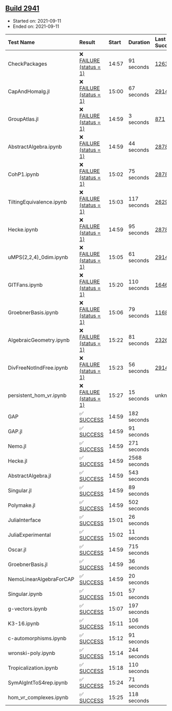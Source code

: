 ## [Build 2941](https://oscarci.mathematik.uni-kl.de/job/oscar-stable/2941/)

* Started on: 2021-09-11
* Ended on: 2021-09-11

| Test Name    | Result | Start | Duration | Last Success | First Failure |
|:-------------|:-------|:------|:---------|:-------------|:--------------|
| CheckPackages | ❌ [FAILURE (status = 1)](https://oscarci.mathematik.uni-kl.de/job/oscar-stable/2941/artifact/logs/build-2941/CheckPackages.log) | 14:57 | 91 seconds | [1263](https://oscarci.mathematik.uni-kl.de/job/oscar-stable/1263/) | [1264](https://oscarci.mathematik.uni-kl.de/job/oscar-stable/1264/) |
| CapAndHomalg.jl | ❌ [FAILURE (status = 1)](https://oscarci.mathematik.uni-kl.de/job/oscar-stable/2941/artifact/logs/build-2941/CapAndHomalg.jl.log) | 15:00 | 67 seconds | [2914](https://oscarci.mathematik.uni-kl.de/job/oscar-stable/2914/) | [2915](https://oscarci.mathematik.uni-kl.de/job/oscar-stable/2915/) |
| GroupAtlas.jl | ❌ [FAILURE (status = 1)](https://oscarci.mathematik.uni-kl.de/job/oscar-stable/2941/artifact/logs/build-2941/GroupAtlas.jl.log) | 14:59 | 3 seconds | [871](https://oscarci.mathematik.uni-kl.de/job/oscar-stable/871/) | [872](https://oscarci.mathematik.uni-kl.de/job/oscar-stable/872/) |
| AbstractAlgebra.ipynb | ❌ [FAILURE (status = 1)](https://oscarci.mathematik.uni-kl.de/job/oscar-stable/2941/artifact/logs/build-2941/AbstractAlgebra.ipynb.log) | 14:59 | 44 seconds | [2878](https://oscarci.mathematik.uni-kl.de/job/oscar-stable/2878/) | [2879](https://oscarci.mathematik.uni-kl.de/job/oscar-stable/2879/) |
| CohP1.ipynb | ❌ [FAILURE (status = 1)](https://oscarci.mathematik.uni-kl.de/job/oscar-stable/2941/artifact/logs/build-2941/CohP1.ipynb.log) | 15:02 | 75 seconds | [2878](https://oscarci.mathematik.uni-kl.de/job/oscar-stable/2878/) | [2879](https://oscarci.mathematik.uni-kl.de/job/oscar-stable/2879/) |
| TiltingEquivalence.ipynb | ❌ [FAILURE (status = 1)](https://oscarci.mathematik.uni-kl.de/job/oscar-stable/2941/artifact/logs/build-2941/TiltingEquivalence.ipynb.log) | 15:03 | 117 seconds | [2629](https://oscarci.mathematik.uni-kl.de/job/oscar-stable/2629/) | [2630](https://oscarci.mathematik.uni-kl.de/job/oscar-stable/2630/) |
| Hecke.ipynb | ❌ [FAILURE (status = 1)](https://oscarci.mathematik.uni-kl.de/job/oscar-stable/2941/artifact/logs/build-2941/Hecke.ipynb.log) | 14:59 | 95 seconds | [2878](https://oscarci.mathematik.uni-kl.de/job/oscar-stable/2878/) | [2879](https://oscarci.mathematik.uni-kl.de/job/oscar-stable/2879/) |
| uMPS(2,2,4)_0dim.ipynb | ❌ [FAILURE (status = 1)](https://oscarci.mathematik.uni-kl.de/job/oscar-stable/2941/artifact/logs/build-2941/uMPS-2-2-4-_0dim.ipynb.log) | 15:05 | 61 seconds | [2914](https://oscarci.mathematik.uni-kl.de/job/oscar-stable/2914/) | [2915](https://oscarci.mathematik.uni-kl.de/job/oscar-stable/2915/) |
| GITFans.ipynb | ❌ [FAILURE (status = 1)](https://oscarci.mathematik.uni-kl.de/job/oscar-stable/2941/artifact/logs/build-2941/GITFans.ipynb.log) | 15:20 | 110 seconds | [1646](https://oscarci.mathematik.uni-kl.de/job/oscar-stable/1646/) | [1647](https://oscarci.mathematik.uni-kl.de/job/oscar-stable/1647/) |
| GroebnerBasis.ipynb | ❌ [FAILURE (status = 1)](https://oscarci.mathematik.uni-kl.de/job/oscar-stable/2941/artifact/logs/build-2941/GroebnerBasis.ipynb.log) | 15:06 | 79 seconds | [1168](https://oscarci.mathematik.uni-kl.de/job/oscar-stable/1168/) | [1169](https://oscarci.mathematik.uni-kl.de/job/oscar-stable/1169/) |
| AlgebraicGeometry.ipynb | ❌ [FAILURE (status = 1)](https://oscarci.mathematik.uni-kl.de/job/oscar-stable/2941/artifact/logs/build-2941/AlgebraicGeometry.ipynb.log) | 15:22 | 81 seconds | [2326](https://oscarci.mathematik.uni-kl.de/job/oscar-stable/2326/) | [2327](https://oscarci.mathematik.uni-kl.de/job/oscar-stable/2327/) |
| DivFreeNotIndFree.ipynb | ❌ [FAILURE (status = 1)](https://oscarci.mathematik.uni-kl.de/job/oscar-stable/2941/artifact/logs/build-2941/DivFreeNotIndFree.ipynb.log) | 15:23 | 56 seconds | [2914](https://oscarci.mathematik.uni-kl.de/job/oscar-stable/2914/) | [2915](https://oscarci.mathematik.uni-kl.de/job/oscar-stable/2915/) |
| persistent_hom_vr.ipynb | ❌ [FAILURE (status = 1)](https://oscarci.mathematik.uni-kl.de/job/oscar-stable/2941/artifact/logs/build-2941/persistent_hom_vr.ipynb.log) | 15:27 | 15 seconds | unknown | unknown |
| GAP | ✅ [SUCCESS](https://oscarci.mathematik.uni-kl.de/job/oscar-stable/2941/artifact/logs/build-2941/GAP.log) | 14:59 | 182 seconds |  |  |
| GAP.jl | ✅ [SUCCESS](https://oscarci.mathematik.uni-kl.de/job/oscar-stable/2941/artifact/logs/build-2941/GAP.jl.log) | 14:59 | 91 seconds |  |  |
| Nemo.jl | ✅ [SUCCESS](https://oscarci.mathematik.uni-kl.de/job/oscar-stable/2941/artifact/logs/build-2941/Nemo.jl.log) | 14:59 | 271 seconds |  |  |
| Hecke.jl | ✅ [SUCCESS](https://oscarci.mathematik.uni-kl.de/job/oscar-stable/2941/artifact/logs/build-2941/Hecke.jl.log) | 14:59 | 2568 seconds |  |  |
| AbstractAlgebra.jl | ✅ [SUCCESS](https://oscarci.mathematik.uni-kl.de/job/oscar-stable/2941/artifact/logs/build-2941/AbstractAlgebra.jl.log) | 14:59 | 543 seconds |  |  |
| Singular.jl | ✅ [SUCCESS](https://oscarci.mathematik.uni-kl.de/job/oscar-stable/2941/artifact/logs/build-2941/Singular.jl.log) | 14:59 | 89 seconds |  |  |
| Polymake.jl | ✅ [SUCCESS](https://oscarci.mathematik.uni-kl.de/job/oscar-stable/2941/artifact/logs/build-2941/Polymake.jl.log) | 14:59 | 502 seconds |  |  |
| JuliaInterface | ✅ [SUCCESS](https://oscarci.mathematik.uni-kl.de/job/oscar-stable/2941/artifact/logs/build-2941/JuliaInterface.log) | 15:01 | 26 seconds |  |  |
| JuliaExperimental | ✅ [SUCCESS](https://oscarci.mathematik.uni-kl.de/job/oscar-stable/2941/artifact/logs/build-2941/JuliaExperimental.log) | 15:02 | 11 seconds |  |  |
| Oscar.jl | ✅ [SUCCESS](https://oscarci.mathematik.uni-kl.de/job/oscar-stable/2941/artifact/logs/build-2941/Oscar.jl.log) | 14:59 | 715 seconds |  |  |
| GroebnerBasis.jl | ✅ [SUCCESS](https://oscarci.mathematik.uni-kl.de/job/oscar-stable/2941/artifact/logs/build-2941/GroebnerBasis.jl.log) | 14:59 | 36 seconds |  |  |
| NemoLinearAlgebraForCAP | ✅ [SUCCESS](https://oscarci.mathematik.uni-kl.de/job/oscar-stable/2941/artifact/logs/build-2941/NemoLinearAlgebraForCAP.log) | 14:59 | 20 seconds |  |  |
| Singular.ipynb | ✅ [SUCCESS](https://oscarci.mathematik.uni-kl.de/job/oscar-stable/2941/artifact/logs/build-2941/Singular.ipynb.log) | 15:01 | 57 seconds |  |  |
| g-vectors.ipynb | ✅ [SUCCESS](https://oscarci.mathematik.uni-kl.de/job/oscar-stable/2941/artifact/logs/build-2941/g-vectors.ipynb.log) | 15:07 | 197 seconds |  |  |
| K3-16.ipynb | ✅ [SUCCESS](https://oscarci.mathematik.uni-kl.de/job/oscar-stable/2941/artifact/logs/build-2941/K3-16.ipynb.log) | 15:11 | 106 seconds |  |  |
| c-automorphisms.ipynb | ✅ [SUCCESS](https://oscarci.mathematik.uni-kl.de/job/oscar-stable/2941/artifact/logs/build-2941/c-automorphisms.ipynb.log) | 15:12 | 91 seconds |  |  |
| wronski-poly.ipynb | ✅ [SUCCESS](https://oscarci.mathematik.uni-kl.de/job/oscar-stable/2941/artifact/logs/build-2941/wronski-poly.ipynb.log) | 15:14 | 244 seconds |  |  |
| Tropicalization.ipynb | ✅ [SUCCESS](https://oscarci.mathematik.uni-kl.de/job/oscar-stable/2941/artifact/logs/build-2941/Tropicalization.ipynb.log) | 15:18 | 110 seconds |  |  |
| SymAlgIntToS4rep.ipynb | ✅ [SUCCESS](https://oscarci.mathematik.uni-kl.de/job/oscar-stable/2941/artifact/logs/build-2941/SymAlgIntToS4rep.ipynb.log) | 15:24 | 71 seconds |  |  |
| hom_vr_complexes.ipynb | ✅ [SUCCESS](https://oscarci.mathematik.uni-kl.de/job/oscar-stable/2941/artifact/logs/build-2941/hom_vr_complexes.ipynb.log) | 15:25 | 118 seconds |  |  |
